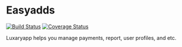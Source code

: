 # Easyadds

[![Build Status](https://travis-ci.com/habinezadalvan/Easy-adds.svg?branch=develop)](https://travis-ci.com/habinezadalvan/Easy-adds)
[![Coverage Status](https://coveralls.io/repos/github/habinezadalvan/luxaryapp/badge.svg?branch=develop)](https://coveralls.io/github/habinezadalvan/luxaryapp?branch=develop)

Luxaryapp helps you manage payments, report, user profiles, and etc.
